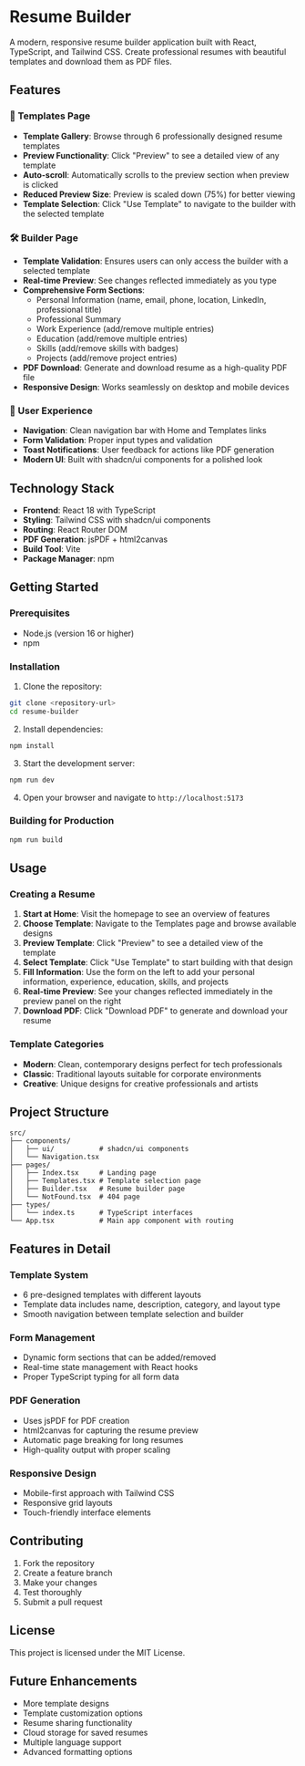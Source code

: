 # Resume Builder

A modern, responsive resume builder application built with React, TypeScript, and Tailwind CSS. Create professional resumes with beautiful templates and download them as PDF files.

## Features

### 🎨 Templates Page
- **Template Gallery**: Browse through 6 professionally designed resume templates
- **Preview Functionality**: Click "Preview" to see a detailed view of any template
- **Auto-scroll**: Automatically scrolls to the preview section when preview is clicked
- **Reduced Preview Size**: Preview is scaled down (75%) for better viewing
- **Template Selection**: Click "Use Template" to navigate to the builder with the selected template

### 🛠️ Builder Page
- **Template Validation**: Ensures users can only access the builder with a selected template
- **Real-time Preview**: See changes reflected immediately as you type
- **Comprehensive Form Sections**:
  - Personal Information (name, email, phone, location, LinkedIn, professional title)
  - Professional Summary
  - Work Experience (add/remove multiple entries)
  - Education (add/remove multiple entries)
  - Skills (add/remove skills with badges)
  - Projects (add/remove project entries)
- **PDF Download**: Generate and download resume as a high-quality PDF file
- **Responsive Design**: Works seamlessly on desktop and mobile devices

### 🎯 User Experience
- **Navigation**: Clean navigation bar with Home and Templates links
- **Form Validation**: Proper input types and validation
- **Toast Notifications**: User feedback for actions like PDF generation
- **Modern UI**: Built with shadcn/ui components for a polished look

## Technology Stack

- **Frontend**: React 18 with TypeScript
- **Styling**: Tailwind CSS with shadcn/ui components
- **Routing**: React Router DOM
- **PDF Generation**: jsPDF + html2canvas
- **Build Tool**: Vite
- **Package Manager**: npm

## Getting Started

### Prerequisites
- Node.js (version 16 or higher)
- npm

### Installation

1. Clone the repository:
```bash
git clone <repository-url>
cd resume-builder
```

2. Install dependencies:
```bash
npm install
```

3. Start the development server:
```bash
npm run dev
```

4. Open your browser and navigate to `http://localhost:5173`

### Building for Production

```bash
npm run build
```

## Usage

### Creating a Resume

1. **Start at Home**: Visit the homepage to see an overview of features
2. **Choose Template**: Navigate to the Templates page and browse available designs
3. **Preview Template**: Click "Preview" to see a detailed view of the template
4. **Select Template**: Click "Use Template" to start building with that design
5. **Fill Information**: Use the form on the left to add your personal information, experience, education, skills, and projects
6. **Real-time Preview**: See your changes reflected immediately in the preview panel on the right
7. **Download PDF**: Click "Download PDF" to generate and download your resume

### Template Categories

- **Modern**: Clean, contemporary designs perfect for tech professionals
- **Classic**: Traditional layouts suitable for corporate environments
- **Creative**: Unique designs for creative professionals and artists

## Project Structure

```
src/
├── components/
│   ├── ui/           # shadcn/ui components
│   └── Navigation.tsx
├── pages/
│   ├── Index.tsx     # Landing page
│   ├── Templates.tsx # Template selection page
│   ├── Builder.tsx   # Resume builder page
│   └── NotFound.tsx  # 404 page
├── types/
│   └── index.ts      # TypeScript interfaces
└── App.tsx           # Main app component with routing
```

## Features in Detail

### Template System
- 6 pre-designed templates with different layouts
- Template data includes name, description, category, and layout type
- Smooth navigation between template selection and builder

### Form Management
- Dynamic form sections that can be added/removed
- Real-time state management with React hooks
- Proper TypeScript typing for all form data

### PDF Generation
- Uses jsPDF for PDF creation
- html2canvas for capturing the resume preview
- Automatic page breaking for long resumes
- High-quality output with proper scaling

### Responsive Design
- Mobile-first approach with Tailwind CSS
- Responsive grid layouts
- Touch-friendly interface elements

## Contributing

1. Fork the repository
2. Create a feature branch
3. Make your changes
4. Test thoroughly
5. Submit a pull request

## License

This project is licensed under the MIT License.

## Future Enhancements

- More template designs
- Template customization options
- Resume sharing functionality
- Cloud storage for saved resumes
- Multiple language support
- Advanced formatting options
